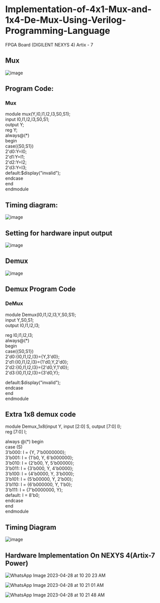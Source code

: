 # Implementation-of-4x1-Mux-and-1x4-De-Mux-Using-Verilog-Programming-Language
FPGA Board (DIGILENT NEXYS 4) Artix - 7

## Mux
![image](https://user-images.githubusercontent.com/118730309/235054401-85ec7427-6f32-49ab-b4f6-ce55a9a87cad.png)

## Program Code:

### Mux

module mux(Y,I0,I1,I2,I3,S0,S1);  <br>
input I0,I1,I2,I3,S0,S1;   <br>
output Y;  
reg Y;  
always@(*)  
begin  
case({S0,S1})  
2'd0:Y=I0;  
2'd1:Y=I1;  
2'd2:Y=I2;  
2'd3:Y=I3;  
default:$display("invalid");  
endcase    
end    
endmodule    













## Timing diagram:

![image](https://user-images.githubusercontent.com/118730309/235057659-0c8958f1-7ca5-4684-b94a-50f8ab822b26.png)

## Setting for hardware input output

![image](https://user-images.githubusercontent.com/118730309/235061810-011fea75-8dc3-4204-99ab-523773575ae4.png)



## Demux

![image](https://user-images.githubusercontent.com/118730309/235059302-49ef3c84-12e2-4483-87a6-de18ec14338b.png)



## Demux Program Code
### DeMux
module Demux(I0,I1,I2,I3,Y,S0,S1);  
input Y,S0,S1;  
output I0,I1,I2,I3;  

reg I0,I1,I2,I3;  
always@(*)  
begin  
case({S0,S1})  
2'd0:{I0,I1,I2,I3}={Y,3'd0};  
2'd1:{I0,I1,I2,I3}={1'd0,Y,2'd0};  
2'd2:{I0,I1,I2,I3}={2'd0,Y,1'd0};  
2'd3:{I0,I1,I2,I3}={3'd0,Y};  

default:$display("invalid");  
endcase  
end  
endmodule  

## Extra 1x8 demux code

module Demux_1x8(input Y, input [2:0] S, output [7:0] I);    
  reg [7:0] I;   
  
  always @(*) begin   
    case (S)   
      3'b000: I = {Y, 7'b0000000};   
      3'b001: I = {1'b0, Y, 6'b000000};   
      3'b010: I = {2'b00, Y, 5'b00000};   
      3'b011: I = {3'b000, Y, 4'b0000};   
      3'b100: I = {4'b0000, Y, 3'b000};   
      3'b101: I = {5'b00000, Y, 2'b00};   
      3'b110: I = {6'b000000, Y, 1'b0};   
      3'b111: I = {7'b0000000, Y};   
      default: I = 8'b0;   
    endcase   
  end   
endmodule   
  
 
## Timing Diagram 

![image](https://user-images.githubusercontent.com/118730309/235059363-fa2021ae-50be-4ef5-9078-3515fe79b3b0.png)
  




## Hardware Implementation On NEXYS 4(Artix-7 Power)

![WhatsApp Image 2023-04-28 at 10 20 23 AM](https://user-images.githubusercontent.com/118730309/235071152-9788071e-e3c3-446f-99a1-7b697cd8f40f.jpeg)


![WhatsApp Image 2023-04-28 at 10 21 01 AM](https://user-images.githubusercontent.com/118730309/235071377-4e738fb4-71b4-4cf2-89fd-8a3447b4f6ba.jpeg)


![WhatsApp Image 2023-04-28 at 10 21 48 AM](https://user-images.githubusercontent.com/118730309/235071399-e6bf4026-6721-47c2-8dad-f4cc418d9049.jpeg)







